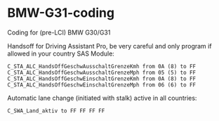 # BMW-G31-coding
Coding for (pre-LCI) BMW G30/G31

Handsoff for Driving Assistant Pro, be very careful and only program if allowed in your country
SAS Module:
```
C_STA_ALC_HandsOffGeschwAusschaltGrenzeKmh from 0A (8) to FF
C_STA_ALC_HandsOffGeschwAusschaltGrenzeMph from 05 (5) to FF
C_STA_ALC_HandsOffGeschwEinschaltGrenzeKmh from 0A (8) to FF
C_STA_ALC_HandsOffGeschwEinschaltGrenzeMph from 06 (6) to FF
```

Automatic lane change (initiated with stalk) active in all countries:
```
C_SWA_Land_aktiv to FF FF FF FF
```

